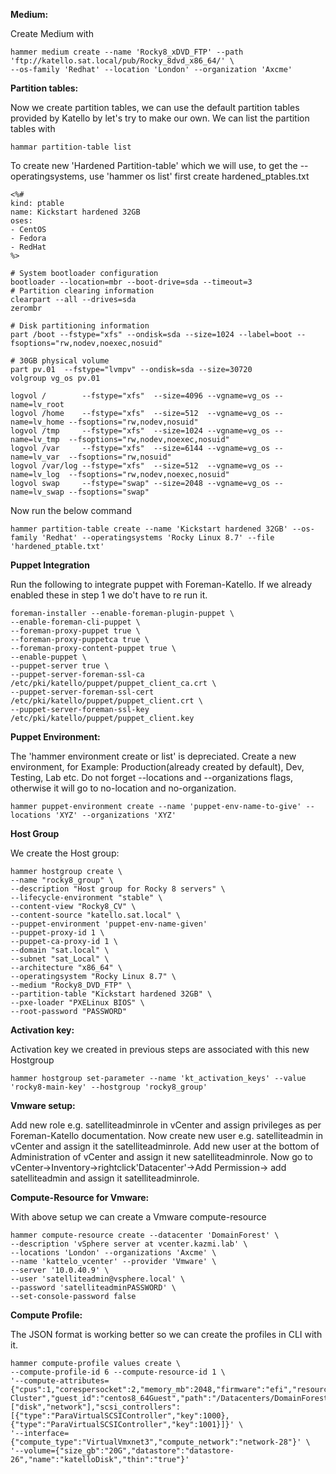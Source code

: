 <b>Medium:</b>

Create Medium with

```
hammer medium create --name 'Rocky8_xDVD_FTP' --path 'ftp://katello.sat.local/pub/Rocky_8dvd_x86_64/' \
--os-family 'Redhat' --location 'London' --organization 'Axcme'
```

<b>Partition tables:</b>

Now we create partition tables, we can use the default partition tables provided by Katello by let's try to make our own. 
We can list the partition tables with
```
hammar partition-table list
```

To create new 'Hardened Partition-table' which we will use, to get the --operatingsystems, use 'hammer os list'
first create hardened_ptables.txt
```
<%#
kind: ptable
name: Kickstart hardened 32GB
oses:
- CentOS
- Fedora
- RedHat
%>

# System bootloader configuration
bootloader --location=mbr --boot-drive=sda --timeout=3
# Partition clearing information
clearpart --all --drives=sda
zerombr 

# Disk partitioning information
part /boot --fstype="xfs" --ondisk=sda --size=1024 --label=boot --fsoptions="rw,nodev,noexec,nosuid"

# 30GB physical volume
part pv.01  --fstype="lvmpv" --ondisk=sda --size=30720
volgroup vg_os pv.01

logvol /        --fstype="xfs"  --size=4096 --vgname=vg_os --name=lv_root
logvol /home    --fstype="xfs"  --size=512  --vgname=vg_os --name=lv_home --fsoptions="rw,nodev,nosuid"
logvol /tmp     --fstype="xfs"  --size=1024 --vgname=vg_os --name=lv_tmp  --fsoptions="rw,nodev,noexec,nosuid"
logvol /var     --fstype="xfs"  --size=6144 --vgname=vg_os --name=lv_var  --fsoptions="rw,nosuid"
logvol /var/log --fstype="xfs"  --size=512  --vgname=vg_os --name=lv_log  --fsoptions="rw,nodev,noexec,nosuid"
logvol swap     --fstype="swap" --size=2048 --vgname=vg_os --name=lv_swap --fsoptions="swap"
```
Now run the below command
```
hammer partition-table create --name 'Kickstart hardened 32GB' --os-family 'Redhat' --operatingsystems 'Rocky Linux 8.7' --file 'hardened_ptable.txt'
```
<b>Puppet Integration</b>

Run the following to integrate puppet with Foreman-Katello. If we already enabled these in step 1 we do't have to re run it.
```
foreman-installer --enable-foreman-plugin-puppet \
--enable-foreman-cli-puppet \
--foreman-proxy-puppet true \
--foreman-proxy-puppetca true \
--foreman-proxy-content-puppet true \
--enable-puppet \
--puppet-server true \
--puppet-server-foreman-ssl-ca /etc/pki/katello/puppet/puppet_client_ca.crt \
--puppet-server-foreman-ssl-cert /etc/pki/katello/puppet/puppet_client.crt \
--puppet-server-foreman-ssl-key /etc/pki/katello/puppet/puppet_client.key
```

<b>Puppet Environment:</b>

The 'hammer environment create or list' is depreciated.
Create a new environment, for Example: Production(already created by default), Dev, Testing, Lab etc. 
Do not forget --locations and --organizations flags, otherwise it will go to no-location and no-organization.
```
hammer puppet-environment create --name 'puppet-env-name-to-give' --locations 'XYZ' --organizations 'XYZ'
```

<b>Host Group</b>

We create the Host group:
```
hammer hostgroup create \
--name "rocky8_group" \
--description "Host group for Rocky 8 servers" \
--lifecycle-environment "stable" \
--content-view "Rocky8_CV" \
--content-source "katello.sat.local" \
--puppet-environment 'puppet-env-name-given'
--puppet-proxy-id 1 \
--puppet-ca-proxy-id 1 \
--domain "sat.local" \
--subnet "sat_Local" \
--architecture "x86_64" \
--operatingsystem "Rocky Linux 8.7" \
--medium "Rocky8_DVD_FTP" \
--partition-table "Kickstart hardened 32GB" \
--pxe-loader "PXELinux BIOS" \
--root-password "PASSWORD"
```

<b>Activation key:</b>

Activation key we created in previous steps are associated with this new Hostgroup
```
hammer hostgroup set-parameter --name 'kt_activation_keys' --value 'rocky8-main-key' --hostgroup 'rocky8_group'
```

<b>Vmware setup:</b>

Add new role e.g. satelliteadminrole in vCenter and assign privileges as per Foreman-Katello documentation. Now create new user e.g. satelliteadmin in vCenter and assign it the satelliteadminrole. Add new user at the bottom of Administration of vCenter and assign it new satelliteadminrole. Now go to vCenter->Inventory->rightclick'Datacenter'->Add Permission-> add satelliteadmin and assign it satelliteadminrole.

<b>Compute-Resource for Vmware:</b>

With above setup we can create a Vmware compute-resource
```
hammer compute-resource create --datacenter 'DomainForest' \
--description 'vSphere server at vcenter.kazmi.lab' \
--locations 'London' --organizations 'Axcme' \
--name 'kattelo_vcenter' --provider 'Vmware' \
--server '10.0.40.9' \
--user 'satelliteadmin@vsphere.local' \
--password 'satelliteadminPASSWORD' \
--set-console-password false
```

<b>Compute Profile:</b>

The JSON format is working better so we can create the profiles in CLI with it.

```
hammer compute-profile values create \
--compute-profile-id 6 --compute-resource-id 1 \
'--compute-attributes={"cpus":1,"corespersocket":2,"memory_mb":2048,"firmware":"efi","resource_pool":"Resources","cluster":"Forest Cluster","guest_id":"centos8_64Guest","path":"/Datacenters/DomainForest/vm/ForemanLab","hardware_version":"Default","memoryHotAddEnabled":0,"cpuHotAddEnabled":0,"add_cdrom":0,"boot_order":["disk","network"],"scsi_controllers":[{"type":"ParaVirtualSCSIController","key":1000},{"type":"ParaVirtualSCSIController","key":1001}]}' \
'--interface={"compute_type":"VirtualVmxnet3","compute_network":"network-28"}' \
'--volume={"size_gb":"20G","datastore":"datastore-26","name":"katelloDisk","thin":"true"}'
```

